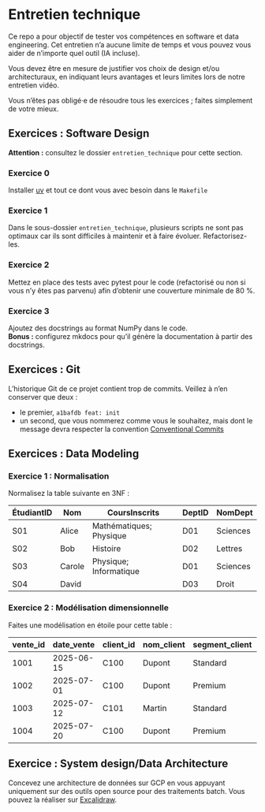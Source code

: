 # Entretien technique

Ce repo a pour objectif de tester vos compétences en software et data engineering. Cet entretien n’a aucune limite de temps et vous pouvez vous aider de n’importe quel outil (IA incluse).

Vous devez être en mesure de justifier vos choix de design et/ou architecturaux, en indiquant leurs avantages et leurs limites lors de notre entretien vidéo.

Vous n’êtes pas obligé·e de résoudre tous les exercices ; faites simplement de votre mieux.

## Exercices : Software Design

**Attention :** consultez le dossier `entretien_technique`  pour cette section.

### Exercice 0

Installer [uv](https://docs.astral.sh/uv/guides/install-python/) et tout ce dont vous avec besoin dans le `Makefile`

### Exercice 1

Dans le sous-dossier `entretien_technique`, plusieurs scripts ne sont pas optimaux car ils sont difficiles à maintenir et à faire évoluer. Refactorisez-les.

### Exercice 2

Mettez en place des tests avec pytest pour le code (refactorisé ou non si vous n’y êtes pas parvenu) afin d’obtenir une couverture minimale de 80 %.

### Exercice 3

Ajoutez des docstrings au format NumPy dans le code.  
**Bonus :** configurez mkdocs pour qu’il génère la documentation à partir des docstrings.

## Exercices : Git

L’historique Git de ce projet contient trop de commits. Veillez à n’en conserver que deux :  

- le premier, `a1bafdb feat: init`
- un second, que vous nommerez comme vous le souhaitez, mais dont le message devra respecter la convention [Conventional Commits](https://www.conventionalcommits.org/en/v1.0.0/#specification)

## Exercices : Data Modeling

### Exercice 1 : Normalisation

Normalisez la table suivante en 3NF :

| ÉtudiantID | Nom    | CoursInscrits           | DeptID | NomDept  |
| ---------- | ------ | ----------------------- | ------ | -------- |
| S01        | Alice  | Mathématiques; Physique | D01    | Sciences |
| S02        | Bob    | Histoire                | D02    | Lettres  |
| S03        | Carole | Physique; Informatique  | D01    | Sciences |
| S04        | David  |                         | D03    | Droit    |

### Exercice 2 : Modélisation dimensionnelle

Faites une modélisation en étoile pour cette table :

| vente\_id | date\_vente | client\_id | nom\_client | segment\_client | produit\_id | designation     | categorie    | prix\_unitaire | quantite |
| --------- | ----------- | ---------- | ----------- | --------------- | ----------- | --------------- | ------------ | -------------- | -------- |
| 1001      | 2025-06-15  | C100       | Dupont      | Standard        | P100        | Smartphone X    | Électronique | 299,00         | 2        |
| 1002      | 2025-07-01  | C100       | Dupont      | Premium         | P200        | Coque Téléphone | Accessoire   | 19,00          | 1        |
| 1003      | 2025-07-12  | C101       | Martin      | Standard        | P100        | Smartphone X    | Électronique | 299,00         | 1        |
| 1004      | 2025-07-20  | C100       | Dupont      | Premium         | P100        | Smartphone X    | Électronique | 299,00         | 1        |

## Exercice : System design/Data Architecture

Concevez une architecture de données sur GCP en vous appuyant uniquement sur des outils open source pour des traitements batch. Vous pouvez la réaliser sur [Excalidraw](https://excalidraw.com/).
